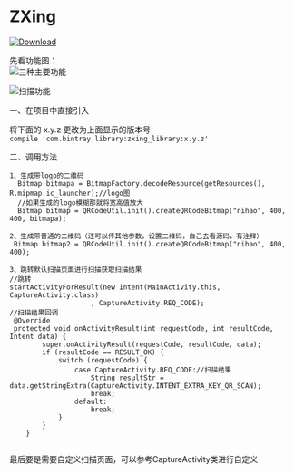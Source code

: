 # ZXing
[ ![Download](https://api.bintray.com/packages/zhaoyingtao/maven/zxing_library/images/download.svg) ](https://bintray.com/zhaoyingtao/maven/zxing_library/_latestVersion)   

先看功能图：   
![三种主要功能](https://github.com/zhaoyingtao/ZXing/blob/master/image/aaaa.png)  

![扫描功能](https://github.com/zhaoyingtao/ZXing/blob/master/image/bbbbb.jpg)  

一、在项目中直接引入

将下面的 x.y.z 更改为上面显示的版本号   
`
compile 'com.bintray.library:zxing_library:x.y.z'
`    

二、调用方法   
```
1、生成带logo的二维码  
  Bitmap bitmapa = BitmapFactory.decodeResource(getResources(), R.mipmap.ic_launcher);//logo图
  //如果生成的logo模糊那就将宽高值放大
  Bitmap bitmap = QRCodeUtil.init().createQRCodeBitmap("nihao", 400, 400, bitmapa);
  
2、生成带普通的二维码（还可以传其他参数，设置二维码，自己去看源码，有注释）
 Bitmap bitmap2 = QRCodeUtil.init().createQRCodeBitmap("nihao", 400, 400);
 
3、跳转默认扫描页面进行扫描获取扫描结果
//跳转
startActivityForResult(new Intent(MainActivity.this, CaptureActivity.class)
                    , CaptureActivity.REQ_CODE);
//扫描结果回调
 @Override
 protected void onActivityResult(int requestCode, int resultCode, Intent data) {
        super.onActivityResult(requestCode, resultCode, data);
        if (resultCode == RESULT_OK) {
            switch (requestCode) {
                case CaptureActivity.REQ_CODE://扫描结果
                    String resultStr = data.getStringExtra(CaptureActivity.INTENT_EXTRA_KEY_QR_SCAN);
                    break;
                default:
                    break;
            }
        }
    }
            
```


最后要是需要自定义扫描页面，可以参考CaptureActivity类进行自定义
